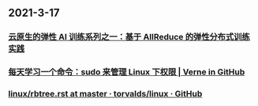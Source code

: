 
## 2021-3-17

### [云原生的弹性 AI 训练系列之一：基于 AllReduce 的弹性分布式训练实践](https://juejin.cn/post/6940093551988441095)

### [ 每天学习一个命令：sudo 来管理 Linux 下权限 | Verne in GitHub ](https://einverne.github.io/post/2017/05/sudo-tips.html)

### [linux/rbtree.rst at master · torvalds/linux · GitHub](https://github.com/torvalds/linux/blob/master/Documentation/core-api/rbtree.rst)